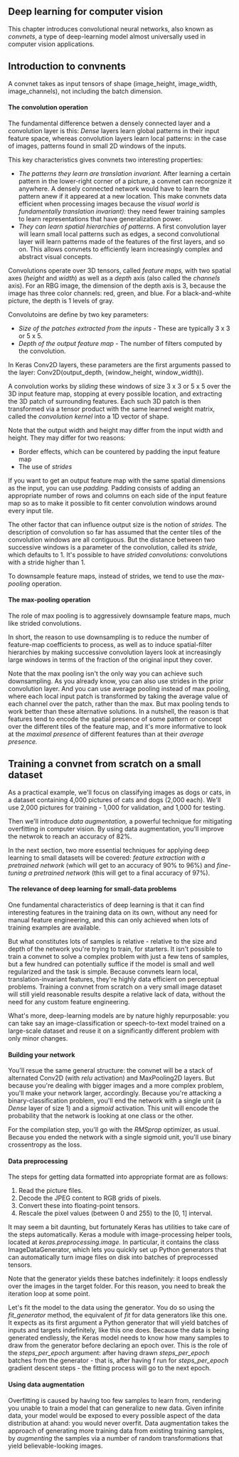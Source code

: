 ## Deep learning for computer vision
This chapter introduces convolutional neural networks, also known as *convnets*, a type of deep-learning model almost universally used in computer vision applications.
## Introduction to convnents
A convnet takes as input tensors of shape (image_height, image_width, image_channels), not including the batch dimension.
#### The convolution operation
The fundamental difference betwen a densely connected layer and a convolution layer is this: *Dense* layers learn global patterns in their input feature space, whereas
convolution layers learn local patterns: in the case of images, patterns found in small 2D windows of the inputs.

This key characteristics gives convnets two interesting properties:
* *The patterns they learn are translation invariant.* After learning a certain pattern in the lower-right corner of a picture, a convnet can recorgnize it anywhere. A
densely connected network would have to learn the pattern anew if it appeared at a new location. This make convnets data efficient when processing images because the
*visual world is fundamentally translation invariant):* they need fewer training samples to learn representations that have generalization power.
* *They can learn spatial hierarchies of patterns.* A first convolution layer will learn small local patterns such as edges, a second convolutional layer will learn patterns
made of the features of the first layers, and so on. This allows convnets to efficiently learn increasingly complex and abstract visual concepts.

Convolutions operate over 3D tensors, called *feature maps,* with two spatial axes (*height* and *width*) as well as a *depth* axis (also called the *channels* axis). For an
RBG image, the dimension of the depth axis is 3, because the image has three color channels: red, green, and blue. For a black-and-white picture, the depth is 1 levels of gray.

Convolutoins are define by two key parameters:
* *Size of the patches extracted from the inputs* - These are typically 3 x 3 or 5 x 5.
* *Depth of the output feature map* - The number of filters computed by the convolution.

In Keras Conv2D layers, these parameters are the first arguments passed to the layer: Conv2D(output_depth, (window_height, window_width)).

A convolution works by *sliding* these windows of size 3 x 3 or 5 x 5 over the 3D input feature map, stopping at every possible location, and extracting the 3D patch of
surrounding features. Each such 3D patch is then transformed via a tensor product with the same learned weight matrix, called the *convolution kernel* into a 1D vector of
shape.

Note that the output width and height may differ from the input width and height. They may differ for two reasons:
* Border effects, which can be countered by padding the input feature map
* The use of *strides*

If you want to get an output feature map with the same spatial dimensions as the input, you can use *padding.* Padding consists of adding an appropriate number of rows and
columns on each side of the input feature map so as to make it possible to fit center convolution windows around every input tile.

The other factor that can influence output size is the notion of *strides.* The description of convolution so far has assumed that the center tiles of the convolution
windows are all contiguous. But the distance between two successive windows is a parameter of the convolution, called its *stride*, which defaults to 1. It's possible to
have *strided convolutions:* convolutions with a stride higher than 1.

To downsample feature maps, instead of strides, we tend to use the *max-pooling* operation.
#### The max-pooling operation
The role of max pooling is to aggressively downsample feature maps, much like strided convolutions.

In short, the reason to use downsampling is to reduce the number of feature-map coefficients to process, as well as to induce spatial-filter hierarchies by making successive
convolution layers look at increasingly large windows in terms of the fraction of the original input they cover.

Note that the max pooling isn't the only way you can achieve such downsampling. As you already know, you can also use strides in the prior convolution layer. And you can use
average pooling instead of max pooling, where each local input patch is transformed by taking the average value of each channel over the patch, rather than the max. But max
pooling tends to work better than these alternative solutions. In a nutshell, the reason is that features tend to encode the spatial presence of some pattern or concept over
the different tiles of the feature map, and it's more informative to look at the *maximal presence* of different features than at their *average presence.*

## Training a convnet from scratch on a small dataset
As a practical example, we'll focus on classifying images as dogs or cats, in a dataset containing 4,000 pictures of cats and dogs (2,000 each). We'll use 2,000 pictures
for training - 1,000 for validation, and 1,000 for testing.

Then we'll introduce *data augmentation,* a powerful technique for mitigating overfitting in computer vision. By using data augmentation, you'll improve the netwrok to reach
an accuracy of 82%.

In the next section, two more essential techniques for applying deep learning to small datasets will be covered: *feature extraction with a pretrained network* (which will
get to an accuracy of 90% to 96%) and *fine-tuning a pretrained network* (this will get to a final accuracy of 97%).
#### The relevance of deep learning for small-data problems
One fundamental characteristics of deep learning is that it can find interesting features in the training data on its own, without any need for manual feature engineering,
and this can only achieved when lots of training examples are available.

But what constitutes lots of samples is relative - relative to the size and depth of the network you're trying to train, for starters. It isn't possible to train a convnet
to solve a complex problem with just a few tens of samples, but a few hundred can potentially suffice if the model is small and well regularized and the task is simple.
Because convnets learn local, translation-invariant features, they're highly data efficient on perceptual problems. Training a convnet from scratch on a very small image
dataset will still yield reasonable results despite a relative lack of data, without the need for any custom feature engineering.

What's more, deep-learning models are by nature highly repurposable: you can take say an image-classification or speech-to-text model trained on a large-scale dataset and
reuse it on a significantly different problem with only minor changes.
#### Building your network
You'll resue the same general structure: the convnet will be a stack of alternated Conv2D (with *relu* activation) and MaxPooling2D layers. But because you're dealing with
bigger images and a more complex problem, you'll make your network larger, accordingly. Because you're attacking a binary-classification problem, you'll end the network with
a single unit (a *Dense* layer of size 1) and a *sigmoid* activation. This unit will encode the probability that the network is looking at one class or the other.

For the compilation step, you'll go with the *RMSprop* optimizer, as usual. Because you ended the network with a single sigmoid unit, you'll use binary crossentropy as the
loss.
#### Data preprocessing
The steps for getting data formatted into appropriate format are as follows:
1. Read the picture files.
2. Decode the JPEG content to RGB grids of pixels.
3. Convert these into floating-point tensors.
4. Rescale the pixel values (between 0 and 255) to the [0, 1] interval.

It may seem a bit daunting, but fortunately Keras has utilities to take care of the steps automatically. Keras a module with image-processing helper tools, located at
*keras.preprocessing.image.* In particular, it contains the class ImageDataGenerator, which lets you quickly set up Python generators that can automatically turn image files
on disk into batches of preprocessed tensors.

Note that the generator yields these batches indefinitely: it loops endlessly over the images in the target folder. For this reason, you need to break the iteration loop at
some point.

Let's fit the model to the data using the generator. You do so using the *fit_generator* method, the equivalent of *fit* for data generators like this one. It expects as its
first argument a Python generator that will yield batches of inputs and targets indefinitely, like this one does. Because the data is being generated endlessly, the Keras
model needs to know how many samples to draw from the generator before declaring an epoch over. This is the role of the *steps_per_epoch* argument: after having drawn
*steps_per_epoch* batches from the generator - that is, after having f run for *steps_per_epoch* gradient descent steps - the fitting process will go to the next epoch.
#### Using data augmentation
Overfitting is caused by having too few samples to learn from, rendering you unable to train a model that can generalize to new data. Given infinite data, your model would
be exposed to every possible aspect of the data distribution at ahand: you would never overfit. Data augmentation takes the approach of generating more training data from
existing training samples, by *augmenting* the samples via a number of random transformations that yield believable-looking images.
